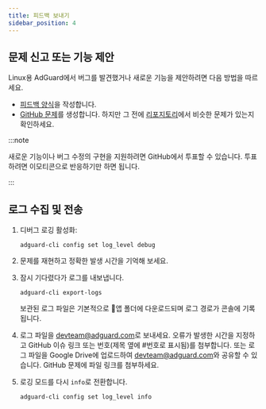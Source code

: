 ```yaml
---
title: 피드백 보내기
sidebar_position: 4
---
```


## 문제 신고 또는 기능 제안

Linux용 AdGuard에서 버그를 발견했거나 새로운 기능을 제안하려면 다음 방법을 따르세요.

- [피드백 양식](https://surveys.adguard.com/en/adguard_linux/form.html)을 작성합니다.
- [GitHub 문제](https://github.com/AdguardTeam/AdGuardCLI/issues/new/choose)를 생성합니다. 하지만 그 전에 [리포지토리](https://github.com/AdguardTeam/AdGuardCLI/issues?q=is%3Aissue)에서 비슷한 문제가 있는지 확인하세요.

:::note

새로운 기능이나 버그 수정의 구현을 지원하려면 GitHub에서 투표할 수 있습니다. 투표하려면 이모티콘으로 반응하기만 하면 됩니다.

:::

## 로그 수집 및 전송

1. 디버그 로깅 활성화:

    `adguard-cli config set log_level debug`

2. 문제를 재현하고 정확한 발생 시간을 기억해 보세요.

3. 잠시 기다렸다가 로그를 내보냅니다.

    `adguard-cli export-logs`

    보관된 로그 파일은 기본적으로 앱 폴더에 다운로드되며 로그 경로가 콘솔에 기록됩니다.

4. 로그 파일을 <devteam@adguard.com>로 보내세요. 오류가 발생한 시간을 지정하고 GitHub 이슈 링크 또는 번호(제목 옆에 #번호로 표시됨)를 첨부합니다. 또는 로그 파일을 Google Drive에 업로드하여 <devteam@adguard.com>와 공유할 수 있습니다. GitHub 문제에 파일 링크를 첨부하세요.

5. 로깅 모드를 다시 `info`로 전환합니다.

    `adguard-cli config set log_level info`
